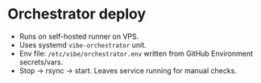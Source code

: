 # Orchestrator deploy

- Runs on self-hosted runner on VPS.
- Uses systemd `vibe-orchestrator` unit.
- Env file: `/etc/vibe/orchestrator.env` written from GitHub Environment secrets/vars.
- Stop → rsync → start. Leaves service running for manual checks.
